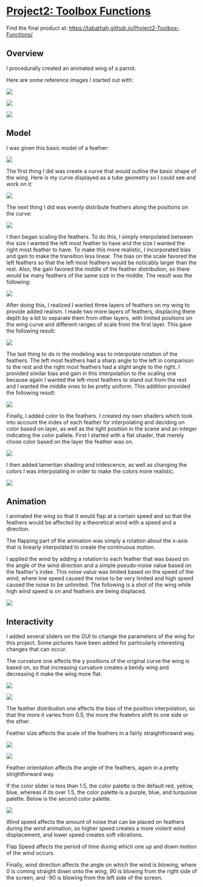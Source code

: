 # [Project2: Toolbox Functions](https://github.com/CIS700-Procedural-Graphics/Project2-Toolbox-Functions)

Find the final product at: https://tabathah.github.io/Project2-Toolbox-Functions/

## Overview

I procedurally created an animated wing of a parrot.

Here are some reference images I started out with:

![](./references/parrot01.jpg)

![](./references/parrot02.jpg)

![](./references/parrot03.jpg)

## Model

I was given this basic model of a feather:

![](./progressShots/original-feather.PNG)

The first thing I did was create a curve that would outline the basic shape of the wing. Here is my curve displayed as a tube geometry so I could see and work on it:

![](./progressShots/curve.PNG)

The next thing I did was evenly distribute feathers along the positions on the curve:

![](./progressShots/placed-feathers-on-curve.PNG)

I then began scaling the feathers. To do this, I simply interpolated between the size I wanted the left most feather to have and the size I wanted the right most feather to have. To make this more realistic, I incorporated bias and gain to make the transition less linear. The bias on the scale favored the left feathers so that the left most feathers would be noticably larger than the rest. Also, the gain favored the middle of the feather distribution, so there would be many feathers of the same size in the middle. The result was the following:

![](./progressShots/with-scale-distribution.PNG)

After doing this, I realized I wanted three layers of feathers on my wing to provide added realism. I made two more layers of feathers, displacing there depth by a bit to separate them from other layers, with limited positions on the wing curve and different ranges of scale from the first layer. This gave the following result:

![](./progressShots/layers-added.PNG)

The last thing to do in the modeling was to interpolate rotation of the feathers. The left most feathers had a sharp angle to the left in comparison to the rest and the right most feathers had a slight angle to the right. I provided similar bias and gain in this interpolation to the scaling one because again I wanted the left-most feathers to stand out from the rest and I wanted the middle ones to be pretty uniform. This addition provided the following result:

![](./progressShots/rotation-added.PNG)

Finally, I added color to the feathers. I created my own shaders which took into account the index of each feather for interpolating and deciding on color based on layer, as well as the light position in the scene and an integer indicating the color pallete. First I started with a flat shader, that merely chose color based on the layer the feather was on. 

![](./progressShots/color-added.PNG)

I then added lamertian shading and iridescence, as well as changing the colors I was interpolating in order to make the colors more realistic.

![](./progressShots/improved-color-with-lambert-and-iridescence.PNG)

## Animation

I animated the wing so that it would flap at a certain speed and so that the feathers would be affected by a theoretical wind with a speed and a direction. 

The flapping part of the animation was simply a rotation about the x-axis that is linearly interpolated to create the continuous motion. 

I applied the wind by adding a rotation to each feather that was based on the angle of the wind direction and a simple pseudo-noise value based on the feather's index. This noise value was limited based on the speed of the wind, where low speed caused the noise to be very limited and high speed caused the noise to be unlimited. The following is a shot of the wing while high wind speed is on and feathers are being displaced.

![](./progressShots/wind-displacement.PNG)  

## Interactivity

I added several sliders on the GUI to change the parameters of the wing for this project. Some pictures have been added for particularly interesting changes that can occur. 

The curvature one affects the y positions of the original curve the wing is based on, so that increasing curvature creates a bendy wing and decreasing it make the wing more flat.

![](./progressShots/high-curvature.PNG) 

![](./progressShots/low-curvature.PNG)

The feather distribution one affects the bias of the position interpolation, so that the more it varies from 0.5, the more the featehrs shift to one side or the other. 

Feather size affects the scale of the feathers in a fairly straightforawrd way. 

![](./progressShots/high-feather-size.PNG) 

![](./progressShots/low-feather-size.PNG)

Feather orientation affects the angle of the feathers, again in a pretty strightforward way. 

If the color slider is less than 1.5, the color palette is the default red, yellow, blue, whereas if its over 1.5, the color palette is a purple, blue, and turquoise palette. Below is the second color palette.

![](./progressShots/second-color-palette.PNG) 

Wind speed affects the amount of noise that can be placed on feathers during the wind animation, so higher speed creates a more violent wind displacement, and lower speed creates soft vibrations.

Flap Speed affects the period of time during which one up and down motion of the wind occurs. 

Finally, wind direction affects the angle on which the wind is blowing, where 0 is coming straight down onto the wing, 90 is blowing from the right side of the screen, and -90 is blowing from the left side of the screen.
